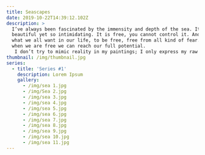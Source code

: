 ```yaml
---
title: Seascapes
date: 2019-10-22T14:39:12.102Z
description: >
  I’ve always been fascinated by the immensity and depth of the sea. It’s
  beautiful yet so intimidating. It is free, you cannot control it. And this is
  what we all want in our life, to be free, free from all kind of fear. Only
  when we are free we can reach our full potential. 
   I don’t try to mimic reality in my paintings; I only express my raw emotions. For me, the smell of the sea, sound of the crashing waves and the depth of the sea is freeing and refreshing. I use texture in my paintings to evolve a sense of raw emotion. Dimensions and depths are produced by the formation of multiple layers. The use of heavy texture helps me to create a strong composition.
thumbnail: /img/thumbnail.jpg
series:
  - title: 'Series #1'
    description: Lorem Ipsum
    gallery:
      - /img/sea 1.jpg
      - /img/Sea 2.jpg
      - /img/sea 3.jpg
      - /img/sea 4.jpg
      - /img/sea 5.jpg
      - /img/sea 6.jpg
      - /img/sea 7.jpg
      - /img/sea 8.jpg
      - /img/sea 9.jpg
      - /img/sea 10.jpg
      - /img/sea 11.jpg
---
```


